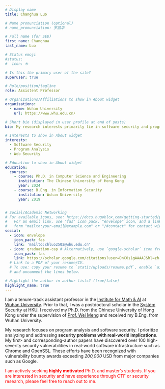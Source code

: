 ```yaml
---
# Display name
title: Changhua Luo

# Name pronunciation (optional)
# name_pronunciation: 罗昌华

# Full name (for SEO)
first_name: Changhua
last_name: Luo

# Status emoji
#status:
#  icon: ☕️

# Is this the primary user of the site?
superuser: true

# Role/position/tagline
role: Assistent Professor

# Organizations/Affiliations to show in About widget
organizations:
  - name: Wuhan University
    url: https://www.whu.edu.cn/

# Short bio (displayed in user profile at end of posts)
bio: My research interests primarily lie in software security and program analysis,. Recently, I mainly worked on developing techniques for automatically detecting and patching vulnerabilities in software.

# Interests to show in About widget
interests:
  - Software Security
  - Program Analysis
  - Web Security

# Education to show in About widget
education:
  courses:
    - course: Ph.D. in Computer Science and Engineering
      institution: The Chinese University of Hong Kong
      year: 2024
    - course: B.Eng. in Information Security
      institution: Wuhan University
      year: 2019


# Social/Academic Networking
# For available icons, see: https://docs.hugoblox.com/getting-started/page-builder/#icons
#   For an email link, use "fas" icon pack, "envelope" icon, and a link in the
#   form "mailto:your-email@example.com" or "/#contact" for contact widget.
social:
  - icon: envelope
    icon_pack: fas
    link: 'mailto:chluo2502@whu.edu.cn'
  - icon: graduation-cap # Alternatively, use `google-scholar` icon from `ai` icon pack
    icon_pack: fas
    link: https://scholar.google.com/citations?user=DnC0s1gAAAAJ&hl=zh-CN&oi=sra
  # Link to a PDF of your resume/CV.
  # To use: copy your resume to `static/uploads/resume.pdf`, enable `ai` icons in `params.yaml`,
  # and uncomment the lines below.

# Highlight the author in author lists? (true/false)
highlight_name: true
---
```


I am a tenure-track assistant professor in the [Institute for Math & AI](https://imai.whu.edu.cn/index.htm) at [Wuhan University](https://www.whu.edu.cn/).  Prior to that, I was a postdoctoral scholar in the [System Security](https://i.cs.hku.hk/~cqian/) at HKU. I received my Ph.D. from the Chinese University of Hong Kong under the supervision of [Prof. Wei Meng](https://www.cse.cuhk.edu.hk/~wei/) and received my B.Eng. from Wuhan University.

My research focuses on program analysis and software security.  I prioritize analyzing and addressing **security problems with real-world implications**. My first- and corresponding-author papers have discovered over 100 high-severity security vulnerabilities in real-world software infrastructure such as Chrome and OpenSSL. These efforts have been recognized with vulnerability bounty awards exceeding *200,000* USD from major companies such as Google.

<span style="color: red;">I am actively seeking <strong>highly motivated</strong> Ph.D. and master’s students. If you are interested in security and have experience through CTF or security research, please feel free to reach out to me.</span>

